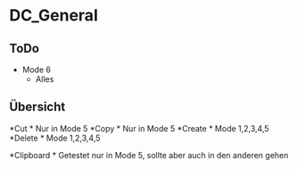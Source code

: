 DC_General
==========

ToDo
----

* Mode 6
    * Alles 

Übersicht
---------
	
*Cut
    * Nur in Mode 5
*Copy
    * Nur in Mode 5
*Create
    * Mode 1,2,3,4,5
*Delete
    * Mode 1,2,3,4,5
	
*Clipboard
    * Getestet nur in Mode 5, sollte aber auch in den anderen gehen
	

